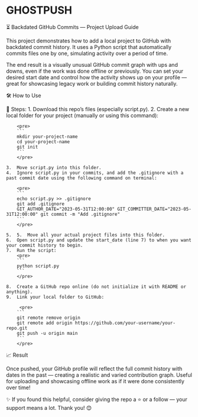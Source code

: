 # GHOSTPUSH
⏳ Backdated GitHub Commits — Project Upload Guide

This project demonstrates how to add a local project to GitHub with backdated commit history. It uses a Python script that automatically commits files one by one, simulating activity over a period of time.

The end result is a visually unusual GitHub commit graph with ups and downs, even if the work was done offline or previously. You can set your desired start date and control how the activity shows up on your profile — great for showcasing legacy work or building commit history naturally.

🛠️ How to Use

🔄 Steps:
	1.	Download this repo’s files (especially script.py).
	2.	Create a new local folder for your project (manually or using this command):

        <pre>
        ```
        mkdir your-project-name
        cd your-project-name
        git init
        ```
        </pre>

	3.	Move script.py into this folder.
	4.	Ignore script.py in your commits, and add the .gitignore with a past commit date using the following command on terminal:

        <pre>
        ```
        echo script.py >> .gitignore
        git add .gitignore
        GIT_AUTHOR_DATE="2023-05-31T12:00:00" GIT_COMMITTER_DATE="2023-05-31T12:00:00" git commit -m "Add .gitignore" 
        ```
        </pre>  

    5. 	5.	Move all your actual project files into this folder.
	6.	Open script.py and update the start_date (line 7) to when you want your commit history to begin.
	7.	Run the script:
        <pre>
        ```
        python script.py
        ```
        </pre> 

    8. 	Create a GitHub repo online (do not initialize it with README or anything).
	9.	Link your local folder to GitHub:

         <pre>
        ```
        git remote remove origin
        git remote add origin https://github.com/your-username/your-repo.git
        git push -u origin main
        ```
        </pre> 

📈 Result

Once pushed, your GitHub profile will reflect the full commit history with dates in the past — creating a realistic and varied contribution graph. Useful for uploading and showcasing offline work as if it were done consistently over time!


✨ If you found this helpful, consider giving the repo a ⭐ or a follow — your support means a lot. Thank you! 😊